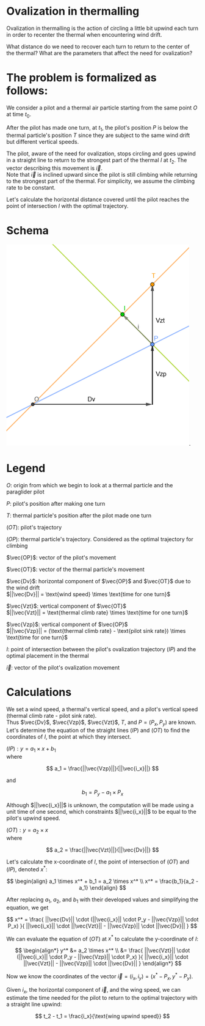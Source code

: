 # Ovalization in thermalling

Ovalization in thermalling is the action of circling a little bit upwind each turn in order to recenter the thermal when encountering wind drift.  

What distance do we need to recover each turn to return to the center of the thermal? What are the parameters that affect the need for ovalization?

# The problem is formalized as follows:

We consider a pilot and a thermal air particle starting from the same point $O$ at time $t_0$.  

After the pilot has made one turn, at $t_1$, the pilot's position $P$ is below the thermal particle's position $T$ since they are subject to the same wind drift but different vertical speeds.  

The pilot, aware of the need for ovalization, stops circling and goes upwind in a straight line to return to the strongest part of the thermal $I$ at $t_2$. The vector describing this movement is $\vec{i}$.  
Note that $\vec{i}$ is inclined upward since the pilot is still climbing while returning to the strongest part of the thermal. For simplicity, we assume the climbing rate to be constant.  

Let's calculate the horizontal distance covered until the pilot reaches the point of intersection $I$ with the optimal trajectory.

# Schema

![schema](./assets/schema.png).

# Legend

$O$: origin from which we begin to look at a thermal particle and the paraglider pilot  

$P$: pilot's position after making one turn  

$T$: thermal particle's position after the pilot made one turn  

$(OT)$: pilot's trajectory  

$(OP)$: thermal particle's trajectory. Considered as the optimal trajectory for climbing  

$\vec{OP}$: vector of the pilot's movement  

$\vec{OT}$: vector of the thermal particle's movement  

$\vec{Dv}$: horizontal component of $\vec{OP}$ and $\vec{OT}$ due to the wind drift  
$||\vec{Dv}|| = \text{wind speed} \times \text{time for one turn}$  

$\vec{Vzt}$: vertical component of $\vec{OT}$  
$||\vec{Vzt}|| = \text{thermal climb rate} \times \text{time for one turn}$  

$\vec{Vzp}$: vertical component of $\vec{OP}$  
$||\vec{Vzp}|| = (\text{thermal climb rate} - \text{pilot sink rate}) \times \text{time for one turn}$  

$I$: point of intersection between the pilot's ovalization trajectory $(IP)$ and the optimal placement in the thermal  

$\vec{i}$: vector of the pilot's ovalization movement  

# Calculations

We set a wind speed, a thermal's vertical speed, and a pilot's vertical speed (thermal climb rate - pilot sink rate).  
Thus $\vec{Dv}$, $\vec{Vzp}$, $\vec{Vzt}$, $T$, and $P = (P_x, P_y)$ are known.  
Let's determine the equation of the straight lines $(IP)$ and $(OT)$ to find the coordinates of $I$, the point at which they intersect.  

$(IP) : y = a_1 \times x + b_1$  
where  

$$
    a_1 = \frac{||\vec{Vzp}||}{||\vec{i_x}||}
$$

and

$$
    b_1 = P_y - a_1 \times P_x
$$

Although $||\vec{i_x}||$ is unknown, the computation will be made using a unit time of one second, which constraints $||\vec{i_x}||$ to be equal to the pilot's upwind speed.

$(OT) : y = a_2 \times x$  
where

$$
    a_2 = \frac{||\vec{Vzt}||}{||\vec{Dv}||}
$$

Let's calculate the x-coordinate of $I$, the point of intersection of $(OT)$ and $(IP)$, denoted $x^*$:  

$$
\begin{align}
    a_1 \times x^* + b_1 = a_2 \times x^* \\
    x^* = \frac{b_1}{a_2 - a_1}
\end{align}
$$

After replacing $a_1$, $a_2$, and $b_1$ with their developed values and simplifying the equation, we get

$$
    x^* = \frac{
        ||\vec{Dv}|| \cdot (||\vec{i_x}|| \cdot P_y - ||\vec{Vzp}|| \cdot P_x)
        }{
            ||\vec{i_x}|| \cdot ||\vec{Vzt}|| - ||\vec{Vzp}|| \cdot ||\vec{Dv}||
        }
$$

We can evaluate the equation of $(OT)$ at $x^*$ to calculate the y-coordinate of $I$:

$$
\begin{align*}
    y^* &= a_2 \times x^* \\
        &= \frac{
        ||\vec{Vzt}|| \cdot (||\vec{i_x}|| \cdot P_y - ||\vec{Vzp}|| \cdot P_x)
        }{
            ||\vec{i_x}|| \cdot ||\vec{Vzt}|| - ||\vec{Vzp}|| \cdot ||\vec{Dv}||
        } 
\end{align*}
$$

Now we know the coordinates of the vector $\vec{i} = (i_x, i_y) = (x^* - P_x, y^* - P_y)$.  

Given $i_x$, the horizontal component of $\vec{i}$, and the wing speed, we can estimate the time needed for the pilot to return to the optimal trajectory with a straight line upwind:  

$$
    t_2 - t_1 = \frac{i_x}{\text{wing upwind speed}}
$$
